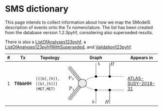 

# SMS dictionary
This page intends to collect information about how we map the SModelS description of
events onto the Tx nomenclature. The list has been created from the database version 1.2.3pyhf, considering also superseded results.

There is also a [ListOfAnalyses123pyhf](https://smodels.github.io/docs/ListOfAnalyses123pyhf), a [ListOfAnalyses123pyhfWithSuperseded](https://smodels.github.io/docs/ListOfAnalyses123pyhfWithSuperseded), and [Validation123pyhf](Validation123pyhf).

| **#** | **Tx** | **Topology** | **Graph** | **Appears in** |
| ----- | ------ | ------------ | --------- | -------------- |
| 1 | <a name="T6bbHH"></a>**T6bbHH**<br> | `[[[b],[h]],[[b],[h]]]`<BR>`(MET,MET)` | ![T6bbHH](../feyn/straight/T6bbHH.png) | [ATLAS-SUSY-2018-31](ListOfAnalyses123pyhf#ATLAS-SUSY-2018-31)|
